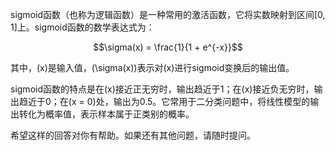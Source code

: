 
sigmoid函数（也称为逻辑函数）是一种常用的激活函数，它将实数映射到区间\[0, 1\]上。sigmoid函数的数学表达式为：


$$\sigma(x) = \frac{1}{1 + e^{-x}}$$


其中，\(x\)是输入值，\(\sigma(x)\)表示对\(x\)进行sigmoid变换后的输出值。

sigmoid函数的特点是在\(x\)接近正无穷时，输出趋近于1；在\(x\)接近负无穷时，输出趋近于0；在\(x = 0\)处，输出为0.5。它常用于二分类问题中，将线性模型的输出转化为概率值，表示样本属于正类别的概率。

希望这样的回答对你有帮助。如果还有其他问题，请随时提问。